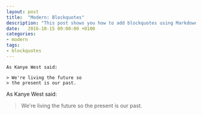 ```yaml
---
layout: post
title:  "Modern: Blockquotes"
description: "This post shows you how to add blockquotes using Markdown."
date:   2016-10-15 09:00:00 +0100
categories:
- modern
tags:
- blockquotes
---
```


```
As Kanye West said:

> We're living the future so
> the present is our past.
```

As Kanye West said:

> We're living the future so
> the present is our past.
